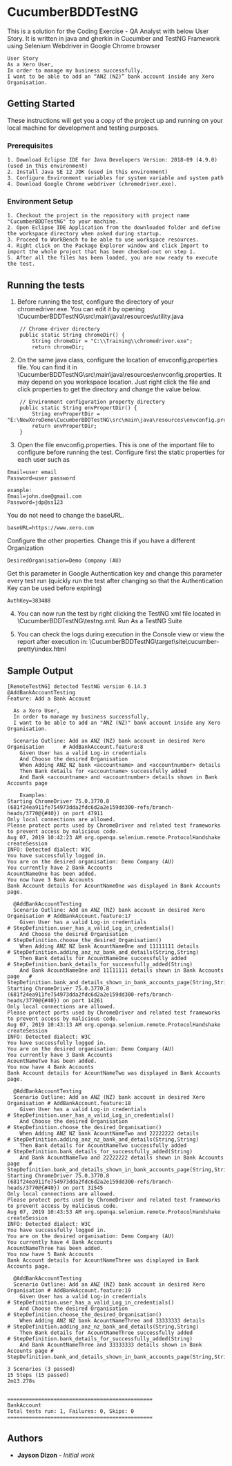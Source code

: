 # CucumberBDDTestNG

This is a solution for the Coding Exercise - QA Analyst with below User Story.
It is written in java and gherkin in Cucumber and TestNG Framework using Selenium Webdriver in Google Chrome browser
```
User Story
As a Xero User,
In order to manage my business successfully,
I want to be able to add an “ANZ (NZ)” bank account inside any Xero Organisation.
```
## Getting Started

These instructions will get you a copy of the project up and running on your local machine for development and testing purposes.

### Prerequisites

```
1. Download Eclipse IDE for Java Developers Version: 2018-09 (4.9.0) (used in this environment)
2. Install Java SE 12 JDK (used in this environment)
3. Configure Environment variables for system variable and system path
4. Download Google Chrome webdriver (chromedriver.exe).
```

### Environment Setup

```
1. Checkout the project in the repository with project name "CucumberBDDTestNG" to your machine.
2. Open Eclipse IDE Application from the downloaded folder and define the workspace directory when asked during startup.
3. Proceed to WorkBench to be able to use workspace resources.
4. Right click on the Package Explorer window and click Import to import the whole project that has been checked-out on step 1.
5. After all the files has been loaded, you are now ready to execute the test.
```

## Running the tests

1. Before running the test, configure the directory of your chromedriver.exe.
You can edit it by opening \CucumberBDDTestNG\src\main\java\resources\utility.java
```
	// Chrome driver directory
	public static String chromeDir() {
		String chromeDir = "C:\\Training\\chromedriver.exe";
		return chromeDir;
```

2. On the same java class, configure the location of envconfig.properties file.
You can find it in \CucumberBDDTestNG\src\main\java\resources\envconfig.properties. It may depend on you workspace location. 
Just right click the file and click properties to get the directory and change the value below.

```
	// Environment configuration property directory
	public static String envPropertDir() {
		String envPropertDir = "E:\NewXeroDemo\CucumberBDDTestNG\src\main\java\resources\envconfig.properties";
		return envPropertDir;
	}
```

3. Open the file envconfig.properties. This is one of the important file to configure before running the test.
Configure first the static properties for each user such as

```
Email=user email
Password=user password

example:
Email=john.doe@gmail.com
Password=jdp@ss123
```
You do not need to change the baseURL.
```
baseURL=https://www.xero.com

```

Configure the other properties.
Change this if you have a different Organization
```
DesiredOrganisation=Demo Company (AU)

```

Get this parameter in Google Authentication key and change this parameter every test run (quickly run the test after changing so that the Authentication Key can be used before expiring)
```
AuthKey=383488
```

4. You can now run the test by right clicking the TestNG xml file located in \CucumberBDDTestNG\testng.xml.
Run As a TestNG Suite

5. You can check the logs during execution in the Console view or view the report after execution in:
\CucumberBDDTestNG\target\site\cucumber-pretty\index.html

## Sample Output
```
[RemoteTestNG] detected TestNG version 6.14.3
@AddBankAccountTesting
Feature: Add a Bank Account
  
  As a Xero User,
  In order to manage my business successfully,
  I want to be able to add an "ANZ (NZ)" bank account inside any Xero Organisation.

  Scenario Outline: Add an ANZ (NZ) bank account in desired Xero Organisation      # AddBankAccount.feature:8
    Given User has a valid Log-in credentials
    And Choose the desired Organisation
    When Adding ANZ NZ bank <accountname> and <accountnumber> details
    Then Bank details for <accountname> successfully added
    And Bank <accountname> and <accountnumber> details shown in Bank Accounts page

    Examples: 
Starting ChromeDriver 75.0.3770.8 (681f24ea911fe754973dda2fdc6d2a2e159dd300-refs/branch-heads/3770@{#40}) on port 47911
Only local connections are allowed.
Please protect ports used by ChromeDriver and related test frameworks to prevent access by malicious code.
Aug 07, 2019 10:42:23 AM org.openqa.selenium.remote.ProtocolHandshake createSession
INFO: Detected dialect: W3C
You have successfully logged in.
You are on the desired organisation: Demo Company (AU)
You currently have 2 Bank Accounts
AcountNameOne has been added.
You now have 3 Bank Accounts
Bank Account details for AcountNameOne was displayed in Bank Accounts page.

  @AddBankAccountTesting
  Scenario Outline: Add an ANZ (NZ) bank account in desired Xero Organisation # AddBankAccount.feature:17
    Given User has a valid Log-in credentials                                 # StepDefinition.user_has_a_valid_Log_in_credentials()
    And Choose the desired Organisation                                       # StepDefinition.choose_the_desired_Organisation()
    When Adding ANZ NZ bank AcountNameOne and 11111111 details                # StepDefinition.adding_anz_nz_bank_and_details(String,String)
    Then Bank details for AcountNameOne successfully added                    # StepDefinition.bank_details_for_successfully_added(String)
    And Bank AcountNameOne and 11111111 details shown in Bank Accounts page   # StepDefinition.bank_and_details_shown_in_bank_accounts_page(String,String)
Starting ChromeDriver 75.0.3770.8 (681f24ea911fe754973dda2fdc6d2a2e159dd300-refs/branch-heads/3770@{#40}) on port 14261
Only local connections are allowed.
Please protect ports used by ChromeDriver and related test frameworks to prevent access by malicious code.
Aug 07, 2019 10:43:13 AM org.openqa.selenium.remote.ProtocolHandshake createSession
INFO: Detected dialect: W3C
You have successfully logged in.
You are on the desired organisation: Demo Company (AU)
You currently have 3 Bank Accounts
AcountNameTwo has been added.
You now have 4 Bank Accounts
Bank Account details for AcountNameTwo was displayed in Bank Accounts page.

  @AddBankAccountTesting
  Scenario Outline: Add an ANZ (NZ) bank account in desired Xero Organisation # AddBankAccount.feature:18
    Given User has a valid Log-in credentials                                 # StepDefinition.user_has_a_valid_Log_in_credentials()
    And Choose the desired Organisation                                       # StepDefinition.choose_the_desired_Organisation()
    When Adding ANZ NZ bank AcountNameTwo and 22222222 details                # StepDefinition.adding_anz_nz_bank_and_details(String,String)
    Then Bank details for AcountNameTwo successfully added                    # StepDefinition.bank_details_for_successfully_added(String)
    And Bank AcountNameTwo and 22222222 details shown in Bank Accounts page   # StepDefinition.bank_and_details_shown_in_bank_accounts_page(String,String)
Starting ChromeDriver 75.0.3770.8 (681f24ea911fe754973dda2fdc6d2a2e159dd300-refs/branch-heads/3770@{#40}) on port 31545
Only local connections are allowed.
Please protect ports used by ChromeDriver and related test frameworks to prevent access by malicious code.
Aug 07, 2019 10:43:53 AM org.openqa.selenium.remote.ProtocolHandshake createSession
INFO: Detected dialect: W3C
You have successfully logged in.
You are on the desired organisation: Demo Company (AU)
You currently have 4 Bank Accounts
AcountNameThree has been added.
You now have 5 Bank Accounts
Bank Account details for AcountNameThree was displayed in Bank Accounts page.

  @AddBankAccountTesting
  Scenario Outline: Add an ANZ (NZ) bank account in desired Xero Organisation # AddBankAccount.feature:19
    Given User has a valid Log-in credentials                                 # StepDefinition.user_has_a_valid_Log_in_credentials()
    And Choose the desired Organisation                                       # StepDefinition.choose_the_desired_Organisation()
    When Adding ANZ NZ bank AcountNameThree and 33333333 details              # StepDefinition.adding_anz_nz_bank_and_details(String,String)
    Then Bank details for AcountNameThree successfully added                  # StepDefinition.bank_details_for_successfully_added(String)
    And Bank AcountNameThree and 33333333 details shown in Bank Accounts page # StepDefinition.bank_and_details_shown_in_bank_accounts_page(String,String)

3 Scenarios (3 passed)
15 Steps (15 passed)
2m13.278s


===============================================
BankAccount
Total tests run: 1, Failures: 0, Skips: 0
===============================================
```

## Authors

* **Jayson Dizon** - *Initial work*


